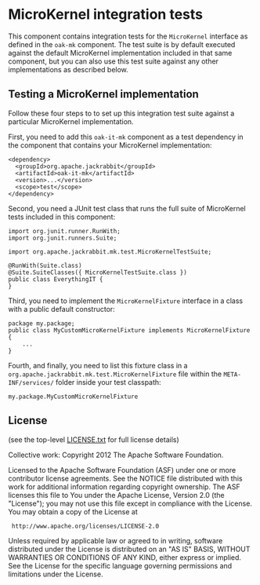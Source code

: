 MicroKernel integration tests
=============================

This component contains integration tests for the `MicroKernel` interface
as defined in the `oak-mk` component. The test suite is by default executed
against the default MicroKernel implementation included in that same
component, but you can also use this test suite against any other
implementations as described below.

Testing a MicroKernel implementation
------------------------------------

Follow these four steps to to set up this integration test suite against
a particular MicroKernel implementation.

First, you need to add this `oak-it-mk` component as a test dependency
in the component that contains your MicroKernel implementation:

    <dependency>
      <groupId>org.apache.jackrabbit</groupId>
      <artifactId>oak-it-mk</artifactId>
      <version>...</version>
      <scope>test</scope>
    </dependency>

Second, you need a JUnit test class that runs the full suite of MicroKernel
tests included in this component:

    import org.junit.runner.RunWith;
    import org.junit.runners.Suite;

    import org.apache.jackrabbit.mk.test.MicroKernelTestSuite;

    @RunWith(Suite.class)
    @Suite.SuiteClasses({ MicroKernelTestSuite.class })
    public class EverythingIT {
    }

Third, you need to implement the `MicroKernelFixture` interface in a class
with a public default constructor:

    package my.package;
    public class MyCustomMicroKernelFixture implements MicroKernelFixture {
        ...
    }

Fourth, and finally, you need to list this fixture class in a
`org.apache.jackrabbit.mk.test.MicroKernelFixture` file within the
`META-INF/services/` folder inside your test classpath:

    my.package.MyCustomMicroKernelFixture

License
-------

(see the top-level [LICENSE.txt](../LICENSE.txt) for full license details)

Collective work: Copyright 2012 The Apache Software Foundation.

Licensed to the Apache Software Foundation (ASF) under one or more
contributor license agreements.  See the NOTICE file distributed with
this work for additional information regarding copyright ownership.
The ASF licenses this file to You under the Apache License, Version 2.0
(the "License"); you may not use this file except in compliance with
the License.  You may obtain a copy of the License at

     http://www.apache.org/licenses/LICENSE-2.0

Unless required by applicable law or agreed to in writing, software
distributed under the License is distributed on an "AS IS" BASIS,
WITHOUT WARRANTIES OR CONDITIONS OF ANY KIND, either express or implied.
See the License for the specific language governing permissions and
limitations under the License.
